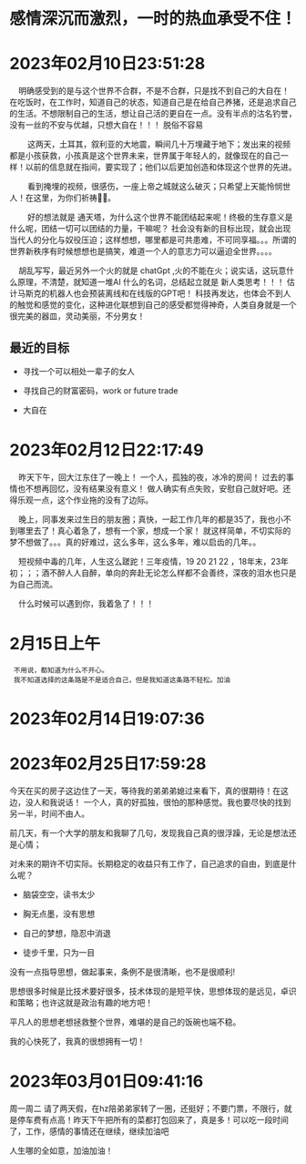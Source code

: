 # 感情深沉而激烈，一时的热血承受不住！

# 2023年02月10日23:51:28

    明确感受到的是与这个世界不合群，不是不合群，只是找不到自己的大自在！在吃饭时，在工作时，知道自己的状态，知道自己是在给自己养猪，还是追求自己的生活。不想限制自己的生活，想让自己活的更自在一点。没有半点的沽名钓誉，没有一丝的不安与优越，只想大自在！！！ 脱俗不容易

        这两天，土耳其，叙利亚的大地震，瞬间几十万埋藏于地下；发出来的视频都是小孩获救，小孩真是这个世界未来，世界属于年轻人的，就像现在的自己一样！以前的信息就在指间，要实现了；他们以后更加创造和体现这个世界的先进。

        看到掩埋的视频，很感伤，一座上帝之城就这么破灭；只希望上天能怜悯世人！在这里，为你们祈祷🙏🏻。

        好的想法就是 通天塔，为什么这个世界不能团结起来呢！终极的生存意义是什么呢，团结一切可以团结的力量，干嘛呢？ 社会没有新的目标出现，就会出现当代人的分化与奴役压迫；这样想想，哪里都是可共患难，不可同享福。。。所谓的世界新秩序有时候想想也是搞笑，难道一个人的意志力可以逼迫全世界。。。。

    胡乱写写，最近另外一个火的就是 chatGpt ,火的不能在火；说实话，这玩意什么原理，不清楚，就知道一堆AI 什么的名词，总结起立就是 新人类思考！！！ 估计马斯克的机器人也会预装离线和在线版的GPT吧！ 科技再发达，也体会不到人的触觉和感觉的变化，这种进化联想到自己的感受都觉得神奇，人类自身就是一个很完美的器皿，灵动美丽，不分男女！

## 最近的目标

- 寻找一个可以相处一辈子的女人

- 寻找自己的财富密码，work or future trade 

- 大自在

# 2023年02月12日22:17:49

    昨天下午，回大江东住了一晚上！ 一个人，孤独的夜，冰冷的房间！ 过去的事情也不想再回忆，没有结果没有意义！ 做人确实有点失败，安慰自己就好吧。还得乐观一点，这个作业拖的没有了边际。

    晚上，同事发来过生日的朋友圈；真快，一起工作几年的都是35了，我也小不到哪里去了！真心着急了，想有一个家，想成一个家！ 就这样简单，不切实际的梦不想做了。。。真的好难过，这么多年，这么多年，难以启齿的几年。。

    短视频中毒的几年，人生这么蹉跎！三年疫情，19 20 21 22 ，18年末，23年初；；；酒不醉人人自醉，单向的奔赴无论怎么样都不会善终，深夜的泪水也只是为自己而流。

    什么时候可以遇到你，我着急了！！！ 

# 2月15日上午

     不用说，都知道为什么不开心。
     我不知道选择的这条路是不是适合自己，但是我知道这条路不轻松。加油

# 2023年02月14日19:07:36

# 2023年02月25日17:59:28

今天在买的房子这边住了一天，等待我的弟弟弟媳过来看下，真的很期待！在这边，没人和我说话！ 一个人，真的好孤独，很怕的那种感觉。我也要尽快的找到另一半，时间不由人。

前几天，有一个大学的朋友和我聊了几句，发现我自己真的很浮躁，无论是想法还是心情；

对未来的期许不切实际。长期稳定的收益只有工作了，自己追求的自由，到底是什么呢？

- 脑袋空空，读书太少

- 胸无点墨，没有思想

- 自己的梦想，隐忍中消退

- 徒步千里，只为一目

没有一点指导思想，做起事来，条例不是很清晰，也不是很顺利!

思想很多时候是比技术要好很多，技术体现的是短平快，思想体现的是远见，卓识和策略；也许这就是政治有趣的地方吧！

平凡人的思想老想拯救整个世界，难堪的是自己的饭碗也端不稳。

我的心快死了，我真的很想拥有一切！

# 2023年03月01日09:41:16

周一周二 请了两天假，在hz陪弟弟家转了一圈，还挺好；不要门票，不限行，就是停车费有点高！昨天下午把所有的菜都打包回来了，真是多！可以吃一段时间了，工作，感情的事情还在继续，继续加油吧

人生哪的全如意，加油加油！
